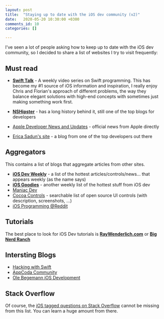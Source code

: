 ```yaml
---
layout: post
title:  "Staying up to date with the iOS dev community (v2)"
date:   2020-05-20 10:30:00 +0300
comments_id: 10
categories: []

---
```


I've seen a lot of people asking how to keep up to date with the iOS dev community, so I decided to share a list of websites I try to visit frequently:

## Must read

- **[Swift Talk](https://talk.objc.io)** - A weekly video series on Swift programming.
  This has become my #1 source of iOS information and inspiration, I really enjoy Chris and Florian's approach of different problems, the way they balance elegant solutions with high-end concepts with sometimes just making something work first.

- **[NSHipster](http://nshipster.com/)** - has a long history behind it, still one of the top blogs for developers

- [Apple Developer News and Updates](https://developer.apple.com/news/) - official news from Apple directly

- [Erica Sadun's site](https://ericasadun.com/) - a blog from one of the top developers out there

## Aggregators

This contains a list of blogs that aggregate articles from other sites.

-   **[iOS Dev Weekly](http://iosdevweekly.com/)** - a list of the hottest articles/controls/news\... that appears weekly (as the name says)
-   **[iOS Goodies](http://ios-goodies.com/)** - another weekly list of the hottest stuff from iOS dev
-   [Maniac Dev](https://maniacdev.com/)
-   [Cocoa Controls](https://www.cocoacontrols.com/) - searchable list of open source UI controls (with description, screenshots, \...)
-   [iOS Programming @Reddit](http://www.reddit.com/r/iOSProgramming/)

## Tutorials

The best place to look for iOS Dev tutorials is [**RayWenderlich.com**](http://www.raywenderlich.com/) or **[Big Nerd Ranch](https://www.bignerdranch.com)**

## Intersting Blogs

-   [Hacking with Swift](https://www.hackingwithswift.com)
-   [AppCoda Community](http://www.appcoda.com/)
-   [Ole Begemann iOS Development](http://oleb.net/)

## Stack Overflow

Of course, the [iOS tagged questions on Stack Overflow](https://stackoverflow.com/questions/tagged/ios) cannot be missing from this list. You can learn a huge amount from there.